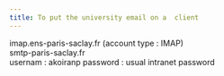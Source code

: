```yaml
---
title: To put the university email on a  client
---
```


imap.ens-paris-saclay.fr (account type : IMAP)  
smtp-paris-saclay.fr  
usernam : akoiranp
password : usual intranet password